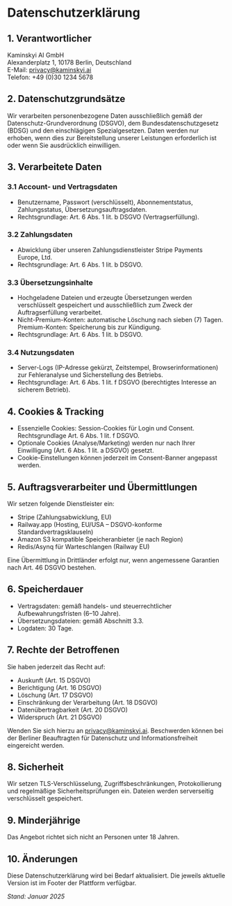 # Datenschutzerklärung

## 1. Verantwortlicher
Kaminskyi AI GmbH  
Alexanderplatz 1, 10178 Berlin, Deutschland  
E-Mail: privacy@kaminskyi.ai  
Telefon: +49 (0)30 1234 5678

## 2. Datenschutzgrundsätze
Wir verarbeiten personenbezogene Daten ausschließlich gemäß der Datenschutz-Grundverordnung (DSGVO), dem Bundesdatenschutzgesetz (BDSG) und den einschlägigen Spezialgesetzen. Daten werden nur erhoben, wenn dies zur Bereitstellung unserer Leistungen erforderlich ist oder wenn Sie ausdrücklich einwilligen.

## 3. Verarbeitete Daten
### 3.1 Account- und Vertragsdaten
- Benutzername, Passwort (verschlüsselt), Abonnementstatus, Zahlungsstatus, Übersetzungsauftragsdaten.
- Rechtsgrundlage: Art. 6 Abs. 1 lit. b DSGVO (Vertragserfüllung).

### 3.2 Zahlungsdaten
- Abwicklung über unseren Zahlungsdienstleister Stripe Payments Europe, Ltd.  
- Rechtsgrundlage: Art. 6 Abs. 1 lit. b DSGVO.

### 3.3 Übersetzungsinhalte
- Hochgeladene Dateien und erzeugte Übersetzungen werden verschlüsselt gespeichert und ausschließlich zum Zweck der Auftragserfüllung verarbeitet.
- Nicht-Premium-Konten: automatische Löschung nach sieben (7) Tagen. Premium-Konten: Speicherung bis zur Kündigung.
- Rechtsgrundlage: Art. 6 Abs. 1 lit. b DSGVO.

### 3.4 Nutzungsdaten
- Server-Logs (IP-Adresse gekürzt, Zeitstempel, Browserinformationen) zur Fehleranalyse und Sicherstellung des Betriebs.
- Rechtsgrundlage: Art. 6 Abs. 1 lit. f DSGVO (berechtigtes Interesse an sicherem Betrieb).

## 4. Cookies & Tracking
- Essenzielle Cookies: Session-Cookies für Login und Consent. Rechtsgrundlage Art. 6 Abs. 1 lit. f DSGVO.
- Optionale Cookies (Analyse/Marketing) werden nur nach Ihrer Einwilligung (Art. 6 Abs. 1 lit. a DSGVO) gesetzt.
- Cookie-Einstellungen können jederzeit im Consent-Banner angepasst werden.

## 5. Auftragsverarbeiter und Übermittlungen
Wir setzen folgende Dienstleister ein:
- Stripe (Zahlungsabwicklung, EU)
- Railway.app (Hosting, EU/USA – DSGVO-konforme Standardvertragsklauseln)
- Amazon S3 kompatible Speicheranbieter (je nach Region)
- Redis/Asynq für Warteschlangen (Railway EU)

Eine Übermittlung in Drittländer erfolgt nur, wenn angemessene Garantien nach Art. 46 DSGVO bestehen.

## 6. Speicherdauer
- Vertragsdaten: gemäß handels- und steuerrechtlicher Aufbewahrungsfristen (6–10 Jahre).
- Übersetzungsdateien: gemäß Abschnitt 3.3.
- Logdaten: 30 Tage.

## 7. Rechte der Betroffenen
Sie haben jederzeit das Recht auf:
- Auskunft (Art. 15 DSGVO)
- Berichtigung (Art. 16 DSGVO)
- Löschung (Art. 17 DSGVO)
- Einschränkung der Verarbeitung (Art. 18 DSGVO)
- Datenübertragbarkeit (Art. 20 DSGVO)
- Widerspruch (Art. 21 DSGVO)

Wenden Sie sich hierzu an privacy@kaminskyi.ai. Beschwerden können bei der Berliner Beauftragten für Datenschutz und Informationsfreiheit eingereicht werden.

## 8. Sicherheit
Wir setzen TLS-Verschlüsselung, Zugriffsbeschränkungen, Protokollierung und regelmäßige Sicherheitsprüfungen ein. Dateien werden serverseitig verschlüsselt gespeichert.

## 9. Minderjährige
Das Angebot richtet sich nicht an Personen unter 18 Jahren.

## 10. Änderungen
Diese Datenschutzerklärung wird bei Bedarf aktualisiert. Die jeweils aktuelle Version ist im Footer der Plattform verfügbar.

*Stand: Januar 2025*
